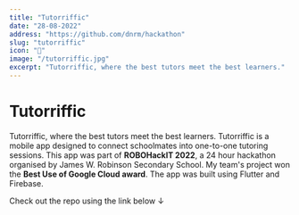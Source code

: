 ```yaml
---
title: "Tutorriffic"
date: "28-08-2022"
address: "https://github.com/dnrm/hackathon"
slug: "tutorriffic"
icon: "🔧"
image: "/tutorriffic.jpg"
excerpt: "Tutorriffic, where the best tutors meet the best learners."
---
```


# Tutorriffic

Tutorriffic, where the best tutors meet the best learners. Tutorriffic is a mobile app designed to connect schoolmates into one-to-one tutoring sessions. This app was part of **ROBOHackIT 2022**, a 24 hour hackathon organised by James W. Robinson Secondary School. My team's project won the **Best Use of Google Cloud award**. The app was built using Flutter and Firebase.

Check out the repo using the link below ↓